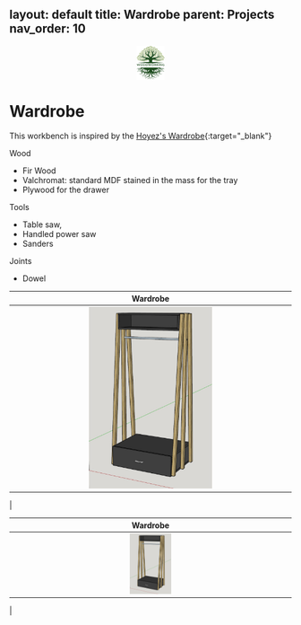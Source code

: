 layout: default
title: Wardrobe
parent: Projects
nav_order: 10
---
<center>
<img src="../media/Lignarius.png" width="10%" height="10%" align="middle"/>
</center>

# Wardrobe

This workbench is inspired by the [Hoyez's Wardrobe](https://www.lairdubois.fr/creations/16546-meuble-penderie.html){:target="_blank"}

Wood
* Fir Wood
* Valchromat: standard MDF stained in the mass for the tray
* Plywood for the drawer


Tools
* Table saw,
* Handled power saw
* Sanders


Joints
* Dowel


|                                                                 Wardrobe                                                                  |
|:-----------------------------------------------------------------------------------------------------------------------------------------:|
|          [<img alt="image" height="45%" src="/media/Wardrobe.jpg" width="45%"/>](https://garlatti.github.io/media/Wardrobe.jpg)           | 
|      



|                                                        Wardrobe                                                        |
|:----------------------------------------------------------------------------------------------------------------------:|
| [<img alt="image" height="15%" src="/media/Wardrobe.jpg" width="15%"/>](https://garlatti.github.io/media/Wardrobe.jpg) |
|    